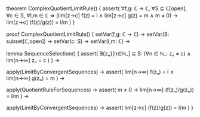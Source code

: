 theorem ComplexQuotientLimitRule() {
  assert(
    ∀f,g: ℂ → ℂ,
    ∀S ⊆ ℂ[open],
    ∀c ∈ S,
    ∀l,m ∈ ℂ ⇒
    (lim[z→c] f(z) = l ∧
     lim[z→c] g(z) = m ∧
     m ≠ 0) →
    lim[z→c] (f(z)/g(z)) = l/m
  )
}

proof ComplexQuotientLimitRule() {
  setVar(f,g: ℂ → ℂ) →
  setVar(S: subset[ℂ,open]) →
  setVar(c: S) →
  setVar(l,m: ℂ) →
  
  lemma SequenceSelection() {
    assert(
      ∃{zₙ}[n∈ℕ₊] ⊆ S:
      (∀n ∈ ℕ₊: zₙ ≠ c) ∧
      lim[n→∞] zₙ = c
    )
  } →
  
  apply(LimitByConvergentSequences) →
  assert(
    lim[n→∞] f(zₙ) = l ∧
    lim[n→∞] g(zₙ) = m
  ) →
  
  apply(QuotientRuleForSequences) →
  assert(
    m ≠ 0 →
    lim[n→∞] (f(zₙ)/g(zₙ)) = l/m
  ) →
  
  apply(LimitByConvergentSequences) →
  assert(
    lim[z→c] (f(z)/g(z)) = l/m
  )
}